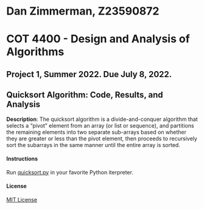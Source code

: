 # Dan Zimmerman, Z23590872
# COT 4400 - Design and Analysis of Algorithms
## Project 1, Summer 2022.  Due July 8, 2022. 


## Quicksort Algorithm: Code, Results, and Analysis

**Description**: The quicksort algorithm is a divide-and-conquer algorithm that selects a “pivot” element from an array (or list or sequence), and partitions the remaining elements into two separate sub-arrays based on whether they are greater or less than the pivot element, then proceeds to recursively sort the subarrays in the same manner until the entire array is sorted.

#### Instructions
Run [quicksort.py](https://github.com/z3301/algo_p1/quicksort.py) in your favorite Python iterpreter.

#### License

[MIT License](https://github.com/z3301/algo_p1/LICENSE)
